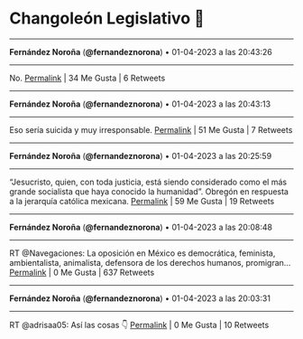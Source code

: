 # Changoleón Legislativo 🙈
*****
**Fernández Noroña** (**@fernandeznorona**) • 01-04-2023 a las 20:43:26
*****
No.
[Permalink](https://twitter.com/fernandeznorona/status/1642387240990003202) | 34 Me Gusta | 6 Retweets
*****
**Fernández Noroña** (**@fernandeznorona**) • 01-04-2023 a las 20:43:13
*****
Eso sería suicida y muy irresponsable.
[Permalink](https://twitter.com/fernandeznorona/status/1642387183192403968) | 51 Me Gusta | 7 Retweets
*****
**Fernández Noroña** (**@fernandeznorona**) • 01-04-2023 a las 20:25:59
*****
“Jesucristo, quien, con toda justicia, está siendo considerado como el más grande socialista que haya conocido la humanidad”. Obregón en respuesta a la jerarquía católica mexicana.
[Permalink](https://twitter.com/fernandeznorona/status/1642382846961635328) | 59 Me Gusta | 19 Retweets
*****
**Fernández Noroña** (**@fernandeznorona**) • 01-04-2023 a las 20:08:48
*****
RT @Navegaciones: La oposición en México es democrática, feminista, ambientalista, animalista, defensora de los derechos humanos, promigran…
[Permalink](https://twitter.com/fernandeznorona/status/1642378523053629441) | 0 Me Gusta | 637 Retweets
*****
**Fernández Noroña** (**@fernandeznorona**) • 01-04-2023 a las 20:03:31
*****
RT @adrisaa05: Así las cosas 👇
[Permalink](https://twitter.com/fernandeznorona/status/1642377191987052547) | 0 Me Gusta | 10 Retweets